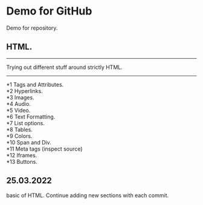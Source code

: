 # Demo for GitHub

Demo for repository.

## HTML.

<hr>
Trying out different stuff around strictly HTML.
<hr>
*1 Tags and Attributes.
<br>
*2 Hyperlinks.
<br>
*3 Images.
<br>
*4 Audio.
<br>
*5 Video.
<br>
*6 Text Formatting.
<br>
*7 List options.
<br>
*8 Tables.
<br>
*9 Colors.
<br>
*10 Span and Div.
<br>
*11 Meta tags (inspect source)
<br>
*12 Iframes.
<br>
*13 Buttons.
<br>

## 25.03.2022

basic of HTML. Continue adding new sections with each commit.
